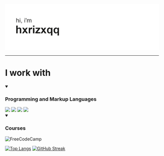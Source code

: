 <img src="header.png" alt="Header">
<hr>
<a href="https://git.io/typing-svg
<img src="https://readme-typing-svg.herokuapp.com?font=&duration=4000&pause=500&color=000000&repeat=true&width=435&lines=coding+a+websites;welcome+(%5E%2F%2F%2F%5E)" alt="Typing SVG" />
</a>

<h1>I work with</h1>
<details open>
<summary><h3>Programming and Markup Languages</h3></summary>
<img src="https://img.shields.io/badge/HTML-E34F26.svg?logo=html5&logoColor=white" />
<img src="https://img.shields.io/badge/CSS-1572B6.svg?logo=css3&logoColor=white" />
<img src="https://img.shields.io/badge/JavaScript-F7DF1E.svg?logo=javascript&logoColor=black" />
<img src="https://img.shields.io/badge/Markdown-000000.svg?logo=markdown&logoColor=white" />
</details>

<details open>                                                                                
<summary><h3>Courses</h3></summary>
<img src="https://img.shields.io/badge/Freecodecamp-%23123.svg?&style=for-the-badge&logo=freecodecamp&logoColor=green" alt="FreeCodeCamp">
</details>

[![Top Langs](https://github-readme-stats.vercel.app/api/top-langs/?username=hxrizxnqq&langs_count=8&theme=transparent%title_color=#173e35&text_color=#173e35)](https://github.com/anuraghazra/github-readme-stats)
[![GitHub Streak](https://streak-stats.demolab.com?user=hxrizxnqq&theme=transparent&hide_border=true&fire=EB7600&ring=AEC9B9&currStreakNum=173E35&sideLabels=173E35&sideNums=173E35&currStreakLabel=173E35&dates=7D9C91)](https://git.io/streak-stats)
